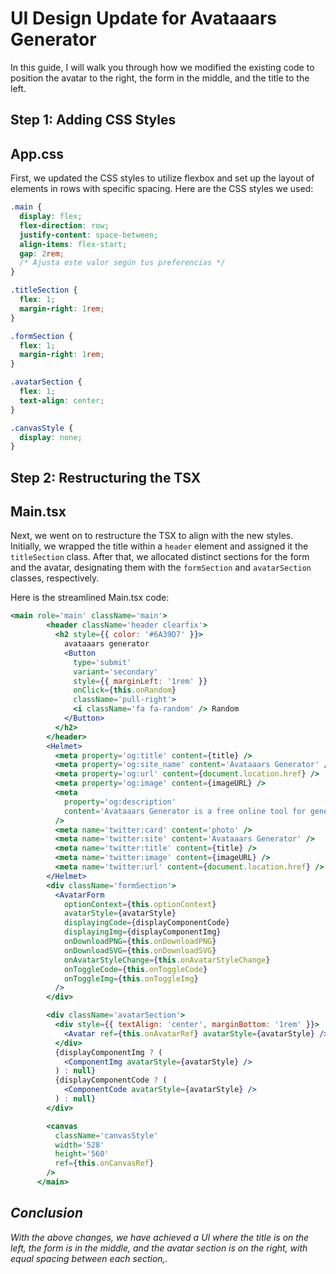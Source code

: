 # UI Design Update for Avataaars Generator

In this guide, I will walk you through how we modified the existing code to position the avatar to the right, the form in the middle, and the title to the left.

## Step 1: Adding CSS Styles

## App.css

First, we updated the CSS styles to utilize flexbox and set up the layout of elements in rows with specific spacing. Here are the CSS styles we used:

```css
.main {
  display: flex;
  flex-direction: row;
  justify-content: space-between;
  align-items: flex-start;
  gap: 2rem;
  /* Ajusta este valor según tus preferencias */
}

.titleSection {
  flex: 1;
  margin-right: 1rem;
}

.formSection {
  flex: 1;
  margin-right: 1rem;
}

.avatarSection {
  flex: 1;
  text-align: center;
}

.canvasStyle {
  display: none;
}
```

## Step 2: Restructuring the TSX

## Main.tsx

Next, we went on to restructure the TSX to align with the new styles. Initially, we wrapped the title within a `header` element and assigned it the `titleSection` class. After that, we allocated distinct sections for the form and the avatar, designating them with the `formSection` and `avatarSection` classes, respectively.

Here is the streamlined Main.tsx code:

```jsx
<main role='main' className='main'>
        <header className='header clearfix'>
          <h2 style={{ color: '#6A39D7' }}>
            avataaars generator
            <Button
              type='submit'
              variant='secondary'
              style={{ marginLeft: '1rem' }}
              onClick={this.onRandom}
              className='pull-right'>
              <i className='fa fa-random' /> Random
            </Button>
          </h2>
        </header>
        <Helmet>
          <meta property='og:title' content={title} />
          <meta property='og:site_name' content='Avataaars Generator' />
          <meta property='og:url' content={document.location.href} />
          <meta property='og:image' content={imageURL} />
          <meta
            property='og:description'
            content='Avataaars Generator is a free online tool for generating your own avatar'
          />
          <meta name='twitter:card' content='photo' />
          <meta name='twitter:site' content='Avataaars Generator' />
          <meta name='twitter:title' content={title} />
          <meta name='twitter:image' content={imageURL} />
          <meta name='twitter:url' content={document.location.href} />
        </Helmet>
        <div className='formSection'>
          <AvatarForm
            optionContext={this.optionContext}
            avatarStyle={avatarStyle}
            displayingCode={displayComponentCode}
            displayingImg={displayComponentImg}
            onDownloadPNG={this.onDownloadPNG}
            onDownloadSVG={this.onDownloadSVG}
            onAvatarStyleChange={this.onAvatarStyleChange}
            onToggleCode={this.onToggleCode}
            onToggleImg={this.onToggleImg}
          />
        </div>

        <div className='avatarSection'>
          <div style={{ textAlign: 'center', marginBottom: '1rem' }}>
            <Avatar ref={this.onAvatarRef} avatarStyle={avatarStyle} />
          </div>
          {displayComponentImg ? (
            <ComponentImg avatarStyle={avatarStyle} />
          ) : null}
          {displayComponentCode ? (
            <ComponentCode avatarStyle={avatarStyle} />
          ) : null}
        </div>

        <canvas
          className='canvasStyle'
          width='528'
          height='560'
          ref={this.onCanvasRef}
        />
      </main>
```

## *Conclusion*

*With the above changes, we have achieved a UI where the title is on the left, the form is in the middle, and the avatar section is on the right, with equal spacing between each section,.*
